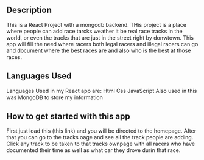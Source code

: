Description
----------------------------------------------
This is a React Project with a mongodb backend. THis project is a place where people can add race tarcks weather it be real race tracks in the world, or even the tracks that are just in the street right by donwtown. This app will fill the need where racers both legal racers and illegal racers can go and document where the best races are and also who is the best at those races.

Languages Used
----------------------------------------
Languages Used in my React app are:
Html
Css
JavaScript
Also used in this was MongoDB to store my information

How to get started with this app
-------------------------------------------
First just load this (this link) and you will be directed to the homepage. After that you can go to the tracks oage and see all the track people are adding. Click any track to be taken to that tracks ownpage with all racers who have documented their time as well as what car they drove durin that race. 